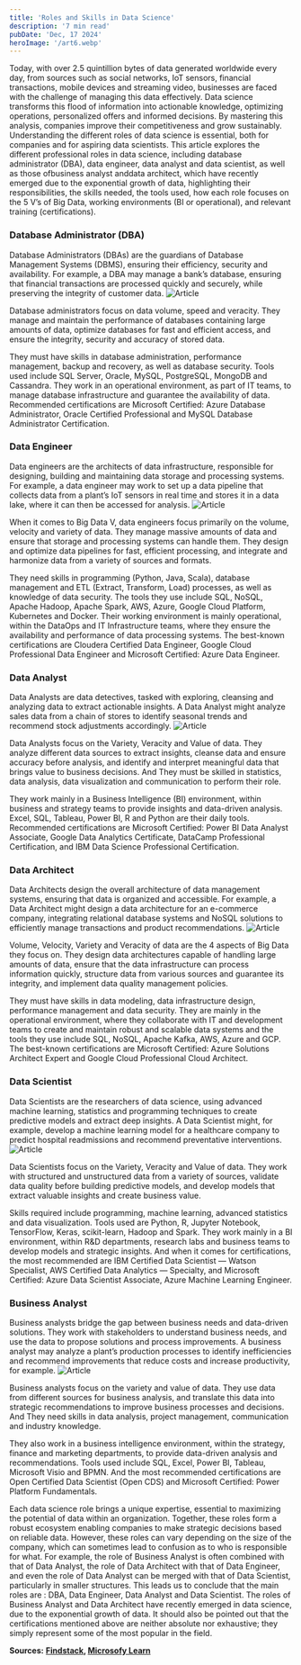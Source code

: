 ```yaml
---
title: 'Roles and Skills in Data Science'
description: '7 min read'
pubDate: 'Dec, 17 2024'
heroImage: '/art6.webp' 
---
```


Today, with over 2.5 quintillion bytes of data generated worldwide every day, from sources such as social networks, IoT sensors, financial transactions, mobile devices and streaming video, businesses are faced with the challenge of managing this data effectively. Data science transforms this flood of information into actionable knowledge, optimizing operations, personalized offers and informed decisions. By mastering this analysis, companies improve their competitiveness and grow sustainably. Understanding the different roles of data science is essential, both for companies and for aspiring data scientists. This article explores the different professional roles in data science, including database administrator (DBA), data engineer, data analyst and data scientist, as well as those ofbusiness analyst anddata architect, which have recently emerged due to the exponential growth of data, highlighting their responsibilities, the skills needed, the tools used, how each role focuses on the 5 V’s of Big Data, working environments (BI or operational), and relevant training (certifications).

### Database Administrator (DBA)
Database Administrators (DBAs) are the guardians of Database Management Systems (DBMS), ensuring their efficiency, security and availability. For example, a DBA may manage a bank’s database, ensuring that financial transactions are processed quickly and securely, while preserving the integrity of customer data.
![Article](/art61.webp)

Database administrators focus on data volume, speed and veracity. They manage and maintain the performance of databases containing large amounts of data, optimize databases for fast and efficient access, and ensure the integrity, security and accuracy of stored data.

They must have skills in database administration, performance management, backup and recovery, as well as database security. Tools used include SQL Server, Oracle, MySQL, PostgreSQL, MongoDB and Cassandra. They work in an operational environment, as part of IT teams, to manage database infrastructure and guarantee the availability of data. Recommended certifications are Microsoft Certified: Azure Database Administrator, Oracle Certified Professional and MySQL Database Administrator Certification.

### Data Engineer
Data engineers are the architects of data infrastructure, responsible for designing, building and maintaining data storage and processing systems. For example, a data engineer may work to set up a data pipeline that collects data from a plant’s IoT sensors in real time and stores it in a data lake, where it can then be accessed for analysis.
![Article](/art62.webp)

When it comes to Big Data V, data engineers focus primarily on the volume, velocity and variety of data. They manage massive amounts of data and ensure that storage and processing systems can handle them. They design and optimize data pipelines for fast, efficient processing, and integrate and harmonize data from a variety of sources and formats.

They need skills in programming (Python, Java, Scala), database management and ETL (Extract, Transform, Load) processes, as well as knowledge of data security. The tools they use include SQL, NoSQL, Apache Hadoop, Apache Spark, AWS, Azure, Google Cloud Platform, Kubernetes and Docker. Their working environment is mainly operational, within the DataOps and IT Infrastructure teams, where they ensure the availability and performance of data processing systems. The best-known certifications are Cloudera Certified Data Engineer, Google Cloud Professional Data Engineer and Microsoft Certified: Azure Data Engineer.

### Data Analyst
Data Analysts are data detectives, tasked with exploring, cleansing and analyzing data to extract actionable insights. A Data Analyst might analyze sales data from a chain of stores to identify seasonal trends and recommend stock adjustments accordingly.
![Article](/art63.webp)

Data Analysts focus on the Variety, Veracity and Value of data. They analyze different data sources to extract insights, cleanse data and ensure accuracy before analysis, and identify and interpret meaningful data that brings value to business decisions. And They must be skilled in statistics, data analysis, data visualization and communication to perform their role.

They work mainly in a Business Intelligence (BI) environment, within business and strategy teams to provide insights and data-driven analysis. Excel, SQL, Tableau, Power BI, R and Python are their daily tools. Recommended certifications are Microsoft Certified: Power BI Data Analyst Associate, Google Data Analytics Certificate, DataCamp Professional Certification, and IBM Data Science Professional Certification.

### Data Architect
Data Architects design the overall architecture of data management systems, ensuring that data is organized and accessible. For example, a Data Architect might design a data architecture for an e-commerce company, integrating relational database systems and NoSQL solutions to efficiently manage transactions and product recommendations.
![Article](/art64.webp)

Volume, Velocity, Variety and Veracity of data are the 4 aspects of Big Data they focus on. They design data architectures capable of handling large amounts of data, ensure that the data infrastructure can process information quickly, structure data from various sources and guarantee its integrity, and implement data quality management policies.

They must have skills in data modeling, data infrastructure design, performance management and data security. They are mainly in the operational environment, where they collaborate with IT and development teams to create and maintain robust and scalable data systems and the tools they use include SQL, NoSQL, Apache Kafka, AWS, Azure and GCP. The best-known certifications are Microsoft Certified: Azure Solutions Architect Expert and Google Cloud Professional Cloud Architect.

### Data Scientist
Data Scientists are the researchers of data science, using advanced machine learning, statistics and programming techniques to create predictive models and extract deep insights. A Data Scientist might, for example, develop a machine learning model for a healthcare company to predict hospital readmissions and recommend preventative interventions.
![Article](/art6.webp)

Data Scientists focus on the Variety, Veracity and Value of data. They work with structured and unstructured data from a variety of sources, validate data quality before building predictive models, and develop models that extract valuable insights and create business value.

Skills required include programming, machine learning, advanced statistics and data visualization. Tools used are Python, R, Jupyter Notebook, TensorFlow, Keras, scikit-learn, Hadoop and Spark. They work mainly in a BI environment, within R&D departments, research labs and business teams to develop models and strategic insights. And when it comes for certifications, the most recommended are IBM Certified Data Scientist — Watson Specialist, AWS Certified Data Analytics — Specialty, and Microsoft Certified: Azure Data Scientist Associate, Azure Machine Learning Engineer.

### Business Analyst
Business analysts bridge the gap between business needs and data-driven solutions. They work with stakeholders to understand business needs, and use the data to propose solutions and process improvements. A business analyst may analyze a plant’s production processes to identify inefficiencies and recommend improvements that reduce costs and increase productivity, for example.
![Article](/art65.webp)

Business analysts focus on the variety and value of data. They use data from different sources for business analysis, and translate this data into strategic recommendations to improve business processes and decisions. And They need skills in data analysis, project management, communication and industry knowledge.

They also work in a business intelligence environment, within the strategy, finance and marketing departments, to provide data-driven analysis and recommendations. Tools used include SQL, Excel, Power BI, Tableau, Microsoft Visio and BPMN. And the most recommended certifications are Open Certified Data Scientist (Open CDS) and Microsoft Certified: Power Platform Fundamentals.

Each data science role brings a unique expertise, essential to maximizing the potential of data within an organization. Together, these roles form a robust ecosystem enabling companies to make strategic decisions based on reliable data. However, these roles can vary depending on the size of the company, which can sometimes lead to confusion as to who is responsible for what. For example, the role of Business Analyst is often combined with that of Data Analyst, the role of Data Architect with that of Data Engineer, and even the role of Data Analyst can be merged with that of Data Scientist, particularly in smaller structures. This leads us to conclude that the main roles are : DBA, Data Engineer, Data Analyst and Data Scientist. The roles of Business Analyst and Data Architect have recently emerged in data science, due to the exponential growth of data. It should also be pointed out that the certifications mentioned above are neither absolute nor exhaustive; they simply represent some of the most popular in the field.  

**Sources:** **[Findstack](https://findstack.fr/resources/big-data-statistics), [Microsofy Learn](https://learn.microsoft.com/fr-fr/training/modules/explore-roles-responsibilities-world-of-data/2-explore-job-roles)**      
